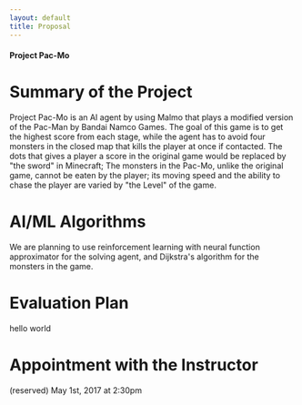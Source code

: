 ```yaml
---
layout: default
title: Proposal
---
```

#### Project Pac-Mo
# Summary of the Project
Project Pac-Mo is an AI agent by using Malmo that plays a modified version of the Pac-Man by Bandai Namco Games. The goal of this game is to get the highest score from each stage, while the agent has to avoid four monsters in the closed map that kills the player at once if contacted. The dots that gives a player a score in the original game would be replaced by "the sword" in Minecraft; The monsters in the Pac-Mo, unlike the original game, cannot be eaten by the player; its moving speed and the ability to chase the player are varied by "the Level" of the game.

# AI/ML Algorithms
We are planning to use reinforcement learning with neural function approximator for the solving agent, and Dijkstra's algorithm for the monsters in the game.

# Evaluation Plan
hello world

# Appointment with the Instructor
(reserved) May 1st, 2017 at 2:30pm
